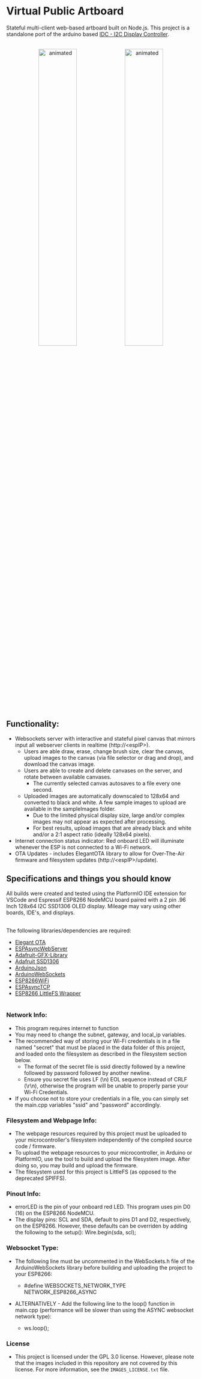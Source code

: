 # Virtual Public Artboard
Stateful multi-client web-based artboard built on Node.js.
This project is a standalone port of the arduino based [IDC - I2C Display Controller](https://github.com/mwdle/IDC).    <br><br>    
<p align="center" float="left">
  <img src="webPage.gif" alt="animated" width="45%"/>
  <img src="display.gif" alt="animated" width="45%"/>
</p>        

## Functionality:
* Websockets server with interactive and stateful pixel canvas that mirrors input all webserver clients in realtime (http://\<espIP\>).
  * Users are able draw, erase, change brush size, clear the canvas, upload images to the canvas (via file selector or drag and drop), and download the canvas image.
  * Users are able to create and delete canvases on the server, and rotate between available canvases.
    * The currently selected canvas autosaves to a file every one second.
  * Uploaded images are automatically downscaled to 128x64 and converted to black and white. A few sample images to upload are available in the sampleImages folder.
    * Due to the limited physical display size, large and/or complex images may not appear as expected after processing.
    * For best results, upload images that are already black and white and/or a 2:1 aspect ratio (ideally 128x64 pixels).
* Internet connection status indicator: Red onboard LED will illuminate whenever the ESP is not connected to a Wi-Fi network.
* OTA Updates - includes ElegantOTA library to allow for Over-The-Air firmware and filesystem updates (http://\<espIP\>/update).

## Specifications and things you should know
All builds were created and tested using the PlatformIO IDE extension for VSCode and Espressif ESP8266 NodeMCU board paired with a 2 pin .96 Inch 128x64 I2C SSD1306 OLED display. Mileage may vary using other boards, IDE's, and displays.    <br><br>

The following libraries/dependencies are required:
* [Elegant OTA](https://github.com/ayushsharma82/ElegantOTA)
* [ESPAsyncWebServer](https://github.com/me-no-dev/ESPAsyncWebServer)    
* [Adafruit-GFX-Library](https://github.com/adafruit/Adafruit-GFX-Library)    
* [Adafruit SSD1306](https://github.com/adafruit/Adafruit_SSD1306)
* [ArduinoJson](https://github.com/bblanchon/ArduinoJson)
* [ArduinoWebSockets](https://github.com/Links2004/arduinoWebSockets)
* [ESP8266WiFi](https://github.com/esp8266/Arduino/tree/master/libraries/ESP8266WiFi)
* [ESPAsyncTCP](https://github.com/me-no-dev/ESPAsyncTCP)
* [ESP8266 LittleFS Wrapper](https://github.com/esp8266/Arduino/blob/master/libraries/LittleFS/src/LittleFS.h)    <br><br>

### Network Info:
* This program requires internet to function
* You may need to change the subnet, gateway, and local_ip variables.    
* The recommended way of storing your Wi-Fi credentials is in a file named "secret" that must be placed in the data folder of this project, and loaded onto the filesystem as described in the filesystem section below.
  * The format of the secret file is ssid directly followed by a newline followed by password followed by another newline.
  * Ensure you secret file uses LF (\\n) EOL sequence instead of CRLF (\\r\\n), otherwise the program will be unable to properly parse your Wi-Fi Credentials.
* If you choose not to store your credentials in a file, you can simply set the main.cpp variables "ssid" and "password" accordingly.

### Filesystem and Webpage Info:
* The webpage resources required by this project must be uploaded to your microcontroller's filesystem independently of the compiled source code / firmware.
* To upload the webpage resources to your microcontroller, in Arduino or PlatformIO, use the tool to build and upload the filesystem image. After doing so, you may build and upload the firmware.    
* The filesystem used for this project is LittleFS (as opposed to the deprecated SPIFFS).

### Pinout Info:
* errorLED is the pin of your onboard red LED. This program uses pin D0 (16) on the ESP8266 NodeMCU.    
* The display pins: SCL and SDA, default to pins D1 and D2, respectively, on the ESP8266. However, these defaults can be overriden by adding the following to the setup(): Wire.begin(sda, scl);

### Websocket Type:
* The following line must be uncommented in the WebSockets.h file of the ArduinoWebSockets library before building and uploading the project to your ESP8266:
  * #define WEBSOCKETS_NETWORK_TYPE NETWORK_ESP8266_ASYNC

* ALTERNATIVELY - Add the following line to the loop() function in main.cpp (performance will be slower than using the ASYNC websocket network type):
  * ws.loop();

### License
* This project is licensed under the GPL 3.0 license. However, please note that the images included in this repository are not covered by this license. For more information, see the `IMAGES_LICENSE.txt` file.
